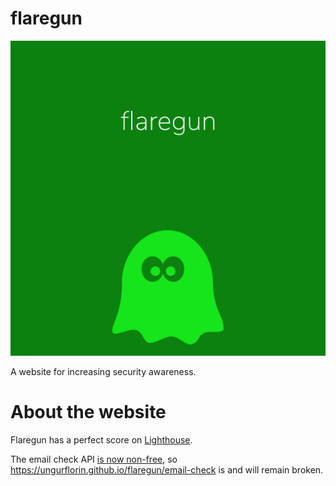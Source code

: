 # flaregun

![flaregun logo](img/flaregun-512.png)

A website for increasing security awareness.

# About the website

Flaregun has a perfect score on [Lighthouse](https://developers.google.com/web/tools/lighthouse).

The email check API [is now non-free](https://web.archive.org/web/20200708021002/https://www.troyhunt.com/authentication-and-the-have-i-been-pwned-api/),
so https://ungurflorin.github.io/flaregun/email-check is and will remain broken.
